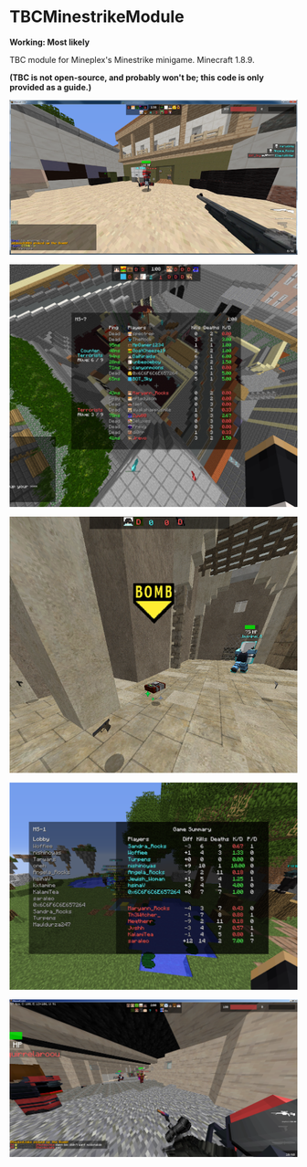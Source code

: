 # TBCMinestrikeModule

**Working: Most likely**

TBC module for Mineplex's Minestrike minigame. Minecraft 1.8.9.

**(TBC is not open-source, and probably won't be; this code is only provided as a guide.)**

![Screenshot 1](/!gallery/1.png?raw=true "Screenshot #1")

![Screenshot 2](/!gallery/2.png?raw=true "Screenshot #2")

![Screenshot 3](/!gallery/3.png?raw=true "Screenshot #3")

![Screenshot 4](/!gallery/4.png?raw=true "Screenshot #4")

![Screenshot 5](/!gallery/5.png?raw=true "Screenshot #5")
